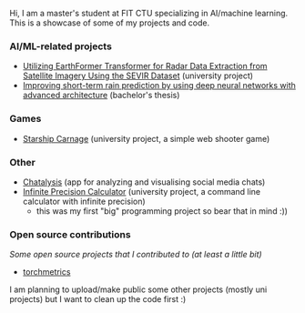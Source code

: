 Hi, I am a master's student at FIT CTU specializing in AI/machine learning. This is a showcase of some of my projects and code.

### AI/ML-related projects
- [Utilizing EarthFormer Transformer for Radar Data Extraction from Satellite Imagery Using the SEVIR Dataset](https://github.com/miskfi/sevir-earthformer) (university project)
- [Improving short-term rain prediction by using deep neural networks with advanced architecture](https://dspace.cvut.cz/handle/10467/109596) (bachelor's thesis)

### Games
- [Starship Carnage](https://github.com/miskfi/starship_carnage) (university project, a simple web shooter game)

### Other
- [Chatalysis](https://github.com/stepva/chatalysis) (app for analyzing and visualising social media chats)
- [Infinite Precision Calculator](https://github.com/miskfi/inf-precision-calculator) (university project, a command line calculator with infinite precision)
    - this was my first "big" programming project so bear that in mind :))

### Open source contributions
_Some open source projects that I contributed to (at least a little bit)_
- [torchmetrics](https://github.com/Lightning-AI/torchmetrics)



I am planning to upload/make public some other projects (mostly uni projects) but I want to clean up the code first :)
